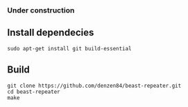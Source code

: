 ### Under construction ###

## Install dependecies ##
```
sudo apt-get install git build-essential
```
## Build ##
```
git clone https://github.com/denzen84/beast-repeater.git
cd beast-repeater
make
```
